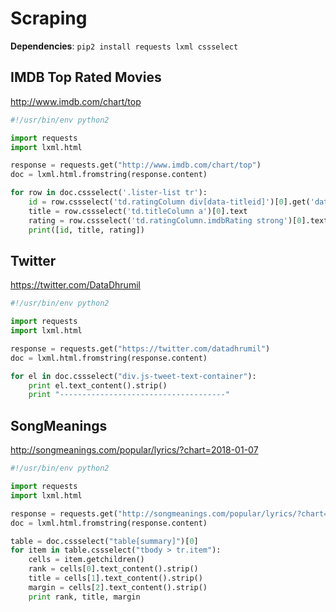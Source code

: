 # Scraping

**Dependencies**: `pip2 install requests lxml cssselect`

## IMDB Top Rated Movies

http://www.imdb.com/chart/top

```python
#!/usr/bin/env python2

import requests
import lxml.html

response = requests.get("http://www.imdb.com/chart/top")
doc = lxml.html.fromstring(response.content)

for row in doc.cssselect('.lister-list tr'):
    id = row.cssselect('td.ratingColumn div[data-titleid]')[0].get('data-titleid')
    title = row.cssselect('td.titleColumn a')[0].text
    rating = row.cssselect('td.ratingColumn.imdbRating strong')[0].text
    print([id, title, rating])
```

## Twitter

https://twitter.com/DataDhrumil

```python
#!/usr/bin/env python2

import requests
import lxml.html

response = requests.get("https://twitter.com/datadhrumil")
doc = lxml.html.fromstring(response.content)

for el in doc.cssselect("div.js-tweet-text-container"):
    print el.text_content().strip()
    print "-------------------------------------"
```

## SongMeanings

http://songmeanings.com/popular/lyrics/?chart=2018-01-07

```python
#!/usr/bin/env python2

import requests
import lxml.html

response = requests.get("http://songmeanings.com/popular/lyrics/?chart=2018-01-07")
doc = lxml.html.fromstring(response.content)

table = doc.cssselect("table[summary]")[0]
for item in table.cssselect("tbody > tr.item"):
    cells = item.getchildren()
    rank = cells[0].text_content().strip()
    title = cells[1].text_content().strip()
    margin = cells[2].text_content().strip()
    print rank, title, margin
```

